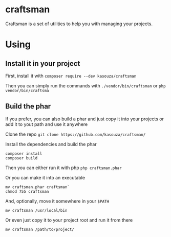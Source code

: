 # craftsman

Craftsman is a set of utilities to help you with managing your projects.

# Using

## Install it in your project
First, install it with
```composer require --dev kasouza/craftsman```

Then you can simply run the commands with
```./vendor/bin/craftsman```
or
```php vendor/bin/craftsma```

## Build the phar
If you prefer, you can also build a phar and just copy it into your projects or add it to yout path and use it anywhere

Clone the repo
```git clone https://github.com/kasouza/craftsman/```

Install the dependencies and build the phar
```
composer install
composer build
```


Then you can either run it with php
```php craftsman.phar```


Or you can make it into an executable
```
mv craftsman.phar craftsman`
chmod 755 craftsman
```


And, optionally, move it somewhere in your `$PATH`
```
mv craftsman /usr/local/bin
```


Or even just copy it to your project root and run it from there
```
mv craftsman /path/to/project/
```
